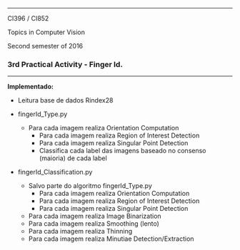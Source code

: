 
**********************************
CI396 / CI852

Topics in Computer Vision

Second semester of 2016

### 3rd Practical Activity - Finger Id. ###
**********************************

**Implementado:**

- Leitura base de dados Rindex28

- fingerId_Type.py 
  - Para cada imagem realiza Orientation Computation
    - Para cada imagem realiza Region of Interest Detection
    - Para cada imagem realiza Singular Point Detection
    - Classifica cada label das imagens baseado no consenso (maioria) de cada label

- fingerId_Classification.py 
    - Salvo parte do algoritmo fingerId_Type.py
      - Para cada imagem realiza Orientation Computation
      - Para cada imagem realiza Region of Interest Detection
      - Para cada imagem realiza Singular Point Detection
    - Para cada imagem realiza Image Binarization
    - Para cada imagem realiza Smoothing (lento)
    - Para cada imagem realiza Thinning
    - Para cada imagem realiza Minutiae Detection/Extraction


